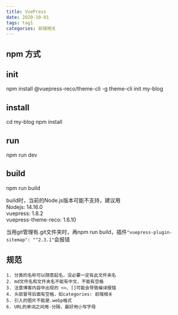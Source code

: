 ```yaml
---
title: VuePress
date: 2020-10-01
tags: tag1
categories: 前端相关
---
```


## npm 方式

## init
npm install @vuepress-reco/theme-cli -g
theme-cli init my-blog

## install
cd my-blog
npm install

## run
npm run dev

## build
npm run build

build时，当前的Node.js版本可能不支持，建议用  
Nodejs: 14.16.0  
vuepress: 1.8.2  
vuepress-theme-reco: 1.6.10  


当用git管理有.git文件夹时，再npm run build，插件`"vuepress-plugin-sitemap": "^2.3.1"`会报错


## 规范
```
1. 分类的名称可以随意起名，没必要一定有此文件夹名
2. md文件名和文件夹名不能有中文、不能有空格
3. 注意博客内容中出现的 <>、[]可能会导致编译报错
4. 头部冒号后面有空格，如categories: 前端相关
5. 引入的图片不能是.webp格式
6. URL的单词之间用-分隔，最好用小写字母
```













